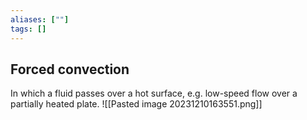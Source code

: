 ```yaml
---
aliases: [""]
tags: []
---
```


## Forced convection

In which a fluid passes over a hot surface, e.g. low-speed flow over a partially heated plate.
![[Pasted image 20231210163551.png]]
